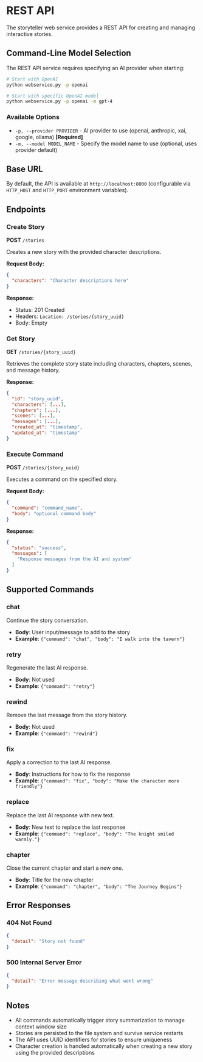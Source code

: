 # REST API

The storyteller web service provides a REST API for creating and managing interactive stories.

## Command-Line Model Selection

The REST API service requires specifying an AI provider when starting:

```bash
# Start with OpenAI
python webservice.py -p openai

# Start with specific OpenAI model
python webservice.py -p openai -m gpt-4
```

### Available Options

- `-p, --provider PROVIDER` - AI provider to use (openai, anthropic, xai, google, ollama) **[Required]**
- `-m, --model MODEL_NAME` - Specify the model name to use (optional, uses provider default)

## Base URL

By default, the API is available at `http://localhost:8000` (configurable via `HTTP_HOST` and `HTTP_PORT` environment variables).

## Endpoints

### Create Story

**POST** `/stories`

Creates a new story with the provided character descriptions.

**Request Body:**
```json
{
  "characters": "Character descriptions here"
}
```

**Response:**
- Status: 201 Created
- Headers: `Location: /stories/{story_uuid}`
- Body: Empty

### Get Story

**GET** `/stories/{story_uuid}`

Retrieves the complete story state including characters, chapters, scenes, and message history.

**Response:**
```json
{
  "id": "story_uuid",
  "characters": [...],
  "chapters": [...],
  "scenes": [...],
  "messages": [...],
  "created_at": "timestamp",
  "updated_at": "timestamp"
}
```

### Execute Command

**POST** `/stories/{story_uuid}`

Executes a command on the specified story.

**Request Body:**
```json
{
  "command": "command_name",
  "body": "optional command body"
}
```

**Response:**
```json
{
  "status": "success",
  "messages": [
    "Response messages from the AI and system"
  ]
}
```

## Supported Commands

### chat
Continue the story conversation.
- **Body**: User input/message to add to the story
- **Example**: `{"command": "chat", "body": "I walk into the tavern"}`

### retry
Regenerate the last AI response.
- **Body**: Not used
- **Example**: `{"command": "retry"}`

### rewind
Remove the last message from the story history.
- **Body**: Not used
- **Example**: `{"command": "rewind"}`

### fix
Apply a correction to the last AI response.
- **Body**: Instructions for how to fix the response
- **Example**: `{"command": "fix", "body": "Make the character more friendly"}`

### replace
Replace the last AI response with new text.
- **Body**: New text to replace the last response
- **Example**: `{"command": "replace", "body": "The knight smiled warmly."}`

### chapter
Close the current chapter and start a new one.
- **Body**: Title for the new chapter
- **Example**: `{"command": "chapter", "body": "The Journey Begins"}`

## Error Responses

### 404 Not Found
```json
{
  "detail": "Story not found"
}
```

### 500 Internal Server Error
```json
{
  "detail": "Error message describing what went wrong"
}
```

## Notes

- All commands automatically trigger story summarization to manage context window size
- Stories are persisted to the file system and survive service restarts
- The API uses UUID identifiers for stories to ensure uniqueness
- Character creation is handled automatically when creating a new story using the provided descriptions